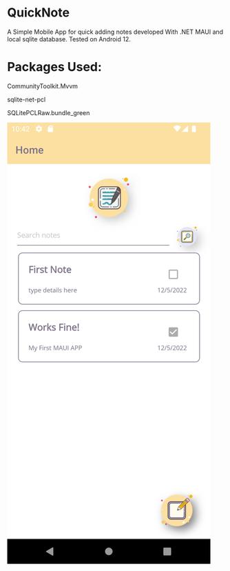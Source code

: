 # QuickNote
A Simple Mobile App for quick adding notes developed With .NET MAUI and local sqlite database.
Tested on Android 12.

# Packages Used:

CommunityToolkit.Mvvm

sqlite-net-pcl

SQLitePCLRaw.bundle_green

![alt text](https://github.com/mostafagamal68/QuickNote/blob/master/ScreenShots/Screenshot_1670272944.png?raw=true)
